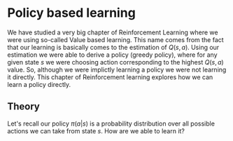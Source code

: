 # Policy based learning

We have studied a very big chapter of Reinforcement Learning where we were using so-called Value based learning. This name comes from the fact that our learning is basically comes to the estimation of $Q(s,a)$. Using our estimation we were able to derive a policy (greedy policy), where for any given state $s$ we were choosing action corresponding to the highest $Q(s,a)$ value. So, although we were implictly learning a policy we were not learning it directly. This chapter of Reinforcement learning explores how we can learn a policy directly.


## Theory 

Let's recall our policy $\pi(a | s)$ is a probability distribution over all possible actions we can take from state $s$. How are we able to learn it? 

